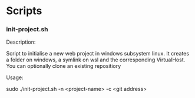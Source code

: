 # Scripts

### init-project.sh

Description:

Script to initialise a new web project in windows subsystem linux. It creates a folder on windows, a symlink on wsl and the corresponding VirtualHost. You can optionally clone an existing repositiory 

Usage:

sudo ./init-project.sh -n \<project-name\> -c \<git address\>

